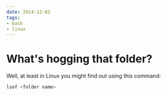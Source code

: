 ```yaml
---
date: 2014-12-02
tags:
- bash
- linux
---
```


# What's hogging that folder?

Well, at least in Linux you might find out using this command:

```bash
lsof <folder name>
```